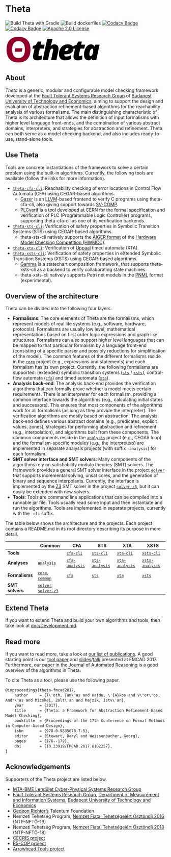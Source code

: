 # Theta

![Build Theta with Gradle](https://github.com/ftsrg/theta/workflows/Build%20Theta%20with%20Gradle/badge.svg)
![Build dockerfiles](https://github.com/ftsrg/theta/workflows/Build%20dockerfiles/badge.svg)
[![Codacy Badge](https://app.codacy.com/project/badge/Grade/3a36a0f7b4c8475a9907efc1bd811b03)](https://www.codacy.com/gh/ftsrg/theta/dashboard?utm_source=github.com&amp;utm_medium=referral&amp;utm_content=ftsrg/theta&amp;utm_campaign=Badge_Grade)
[![Codacy Badge](https://app.codacy.com/project/badge/Coverage/3a36a0f7b4c8475a9907efc1bd811b03)](https://www.codacy.com/gh/ftsrg/theta/dashboard?utm_source=github.com&utm_medium=referral&utm_content=ftsrg/theta&utm_campaign=Badge_Coverage)
[![Apache 2.0 License](https://img.shields.io/badge/license-Apache--2-brightgreen.svg?style=flat)](https://www.apache.org/licenses/LICENSE-2.0)

![Theta logo](doc/theta-logo.png)

## About

_Theta_ is a generic, modular and configurable model checking framework developed at the [Fault Tolerant Systems Research Group](http://inf.mit.bme.hu/en) of [Budapest University of Technology and Economics](http://www.bme.hu/?language=en), aiming to support the design and evaluation of abstraction refinement-based algorithms for the reachability analysis of various formalisms.
The main distinguishing characteristic of Theta is its architecture that allows the definition of input formalisms with higher level language front-ends, and the combination of various abstract domains, interpreters, and strategies for abstraction and refinement.
Theta can both serve as a model checking backend, and also includes ready-to-use, stand-alone tools.

## Use Theta

Tools are concrete instantiations of the framework to solve a certain problem using the built-in algorithms.
Currently, the following tools are available (follow the links for more information).

* [`theta-cfa-cli`](subprojects/cfa/cfa-cli): Reachability checking of error locations in Control Flow Automata (CFA) using CEGAR-based algorithms.
  * [Gazer](https://github.com/ftsrg/gazer) is an [LLVM](https://llvm.org/)-based frontend to verify C programs using theta-cfa-cli, also giving support towards [SV-COMP](https://sv-comp.sosy-lab.org/2021/).
  * [PLCverif](https://cern.ch/plcverif) is a tool developed at CERN for the formal specification and verification of PLC (Programmable Logic Controller) programs, supporting theta-cfa-cli as one of its verification backends.
* [`theta-sts-cli`](subprojects/sts/sts-cli): Verification of safety properties in Symbolic Transition Systems (STS) using CEGAR-based algorithms.
  * theta-sts-cli natively supports the [AIGER format](http://fmv.jku.at/aiger/) of the [Hardware Model Checking Competition (HWMCC)](http://fmv.jku.at/hwmcc/).
* [`theta-xta-cli`](subprojects/xta/xta-cli): Verification of [Uppaal](http://www.uppaal.org/) timed automata (XTA).
* [`theta-xsts-cli`](subprojects/xsts/xsts-cli): Verification of safety properties in eXtended Symbolic Transition Systems (XSTS) using CEGAR-based algorithms.
  * [Gamma](https://github.com/ftsrg/gamma) is a statechart composition framework, that supports theta-xsts-cli as a backend to verify collaborating state machines.
  * theta-xsts-cli natively supports Petri net models in the [PNML](http://www.pnml.org/) format (experimental).

## Overview of the architecture

Theta can be divided into the following four layers.

* **Formalisms**: The core elements of Theta are the formalisms, which represent models of real life systems (e.g., software, hardware, protocols).
Formalisms are usually low level, mathematical representations based on first order logic expressions and graph like structures.
Formalisms can also support higher level languages that can be mapped to that particular formalism by a language front-end (consisting of a specific parser and possibly reductions for simplification of the model).
The common features of the different formalisms reside in the [`core`](subprojects/common/core) project (e.g., expressions and statements) and each formalism has its own project.
Currently, the following formalisms are supported: (extended) symbolic transition systems ([`sts`](subprojects/sts/sts) / [`xsts`](subprojects/xsts/xsts)), control-flow automata ([`cfa`](subprojects/cfa/cfa)) and timed automata ([`xta`](subprojects/xta/xta)).
* **Analysis back-end**: The analysis back-end provides the verification algorithms that can formally prove whether a model meets certain requirements.
There is an interpreter for each formalism, providing a common interface towards the algorithms (e.g., calculating initial states and successors).
This ensures that most components of the algorithms work for all formalisms (as long as they provide the interpreter).
The verification algorithms are mostly based on abstraction.
The analysis back-end defines various abstract domains (e.g., predicates, explicit values, zones), strategies for performing abstraction and refinement (e.g., interpolation), and algorithms built from these components.
The common components reside in the [`analysis`](subprojects/common/analysis) project (e.g., CEGAR loop) and the formalism-specific modules (e.g., the interpreters) are implemented in separate analysis projects (with suffix `-analysis`) for each formalism.
* **SMT solver interface and SMT solvers**: Many components of the algorithms rely on satisfiability modulo theories (SMT) solvers.
The framework provides a general SMT solver interface in the project [`solver`](subprojects/common/solver) that supports incremental solving, unsat cores, and the generation of binary and sequence interpolants.
Currently, the interface is implemented by the [Z3](https://github.com/Z3Prover/z3) SMT solver in the project [`solver-z3`](subprojects/common/solver-z3), but it can easily be extended with new solvers.
* **Tools**: Tools are command line applications that can be compiled into a runnable jar file.
Tools usually read some input and then instantiate and run the algorithms.
Tools are implemented in separate projects, currently with the `-cli` suffix.

The table below shows the architecture and the projects.
Each project contains a README.md in its root directory describing its purpose in more detail.

|  | Common | CFA | STS | XTA | XSTS |
|--|--|--|--|--|--|
| **Tools** |  | [`cfa-cli`](subprojects/cfa/cfa-cli) | [`sts-cli`](subprojects/sts/sts-cli) | [`xta-cli`](subprojects/xta/xta-cli) | [`xsts-cli`](subprojects/xsts/xsts-cli) |
| **Analyses** | [`analysis`](subprojects/common/analysis) | [`cfa-analysis`](subprojects/cfa/cfa-analysis) | [`sts-analysis`](subprojects/sts/sts-analysis) | [`xta-analysis`](subprojects/xta/xta-analysis) | [`xsts-analysis`](subprojects/xsts/xsts-analysis) |
| **Formalisms** | [`core`](subprojects/common/core), [`common`](subprojects/common/common) | [`cfa`](subprojects/cfa/cfa) | [`sts`](subprojects/sts/sts) | [`xta`](subprojects/xta/xta) | [`xsts`](subprojects/xsts/xsts) |
| **SMT solvers** | [`solver`](subprojects/common/solver), [`solver-z3`](subprojects/common/solver-z3) |

## Extend Theta

If you want to extend Theta and build your own algorithms and tools, then take look at [doc/Development.md](doc/Development.md).

## Read more

If you want to read more, take a look at [our list of publications](https://ftsrg.github.io/theta/publications/).
A good starting point is our [tool paper](https://ftsrg.github.io/theta/publications/fmcad2017.pdf) and [slides](https://www.slideshare.net/AkosHajdu/theta-a-framework-for-abstraction-refinementbased-model-checking)/[talk](https://oc-presentation.ltcc.tuwien.ac.at/engage/theodul/ui/core.html?id=c658c37e-ae70-11e7-a0dd-bb49f3cb440c) presented at FMCAD 2017.
Furthermore, our [paper in the Journal of Automated Reasoning](https://link.springer.com/content/pdf/10.1007%2Fs10817-019-09535-x.pdf) is a good overview of the algorithms in Theta.

To cite Theta as a tool, please use the following paper.

```
@inproceedings{theta-fmcad2017,
    author     = {T\'oth, Tam\'as and Hajdu, \'{A}kos and V\"or\"os, Andr\'as and Micskei, Zolt\'an and Majzik, Istv\'an},
    year       = {2017},
    title      = {Theta: a Framework for Abstraction Refinement-Based Model Checking},
    booktitle  = {Proceedings of the 17th Conference on Formal Methods in Computer-Aided Design},
    isbn       = {978-0-9835678-7-5},
    editor     = {Stewart, Daryl and Weissenbacher, Georg},
    pages      = {176--179},
    doi        = {10.23919/FMCAD.2017.8102257},
}
```

## Acknowledgements
Supporters of the Theta project are listed below.

* [MTA-BME Lendület Cyber-Physical Systems Research Group](http://lendulet.inf.mit.bme.hu/)
* [Fault Tolerant Systems Research Group](https://inf.mit.bme.hu/en), [Department of Measurement and Information Systems](https://www.mit.bme.hu/eng/), [Budapest University of Technology and Economics](http://www.bme.hu/?language=en)
* [Gedeon Richter’s](https://www.richter.hu/en-US/Pages/default.aspx) Talentum Foundation
* Nemzeti Tehetség Program, [Nemzet Fiatal Tehetségeiért Ösztöndíj 2016](http://www.emet.gov.hu/felhivasok/nemzeti_tehetseg_program212/) (NTP-NFTÖ-16)
* Nemzeti Tehetség Program, [Nemzet Fiatal Tehetségeiért Ösztöndíj 2018](http://www.emet.gov.hu/felhivasok/felhivas46/) (NTP-NFTÖ-18)
* [CECRIS project](http://www.cecris-project.eu/)
* [R5-COP project](http://www.r5-cop.eu/)
* [Arrowhead Tools project](https://www.arrowhead.eu/arrowheadtools)
